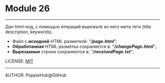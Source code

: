 # Module 26

---

Дан html-код, с помощью итераций вырежьте из него мета теги (title description, keywords).

- Файл с **исходной** HTML разметкой: "***/page.html***";
- **Обработанная** HTML разметка сохраняется в: "***/changePage.html***";
- **Вырезанные** строки сохраняются в: "***/receivedPage.txt***";

LICENSE: [MIT](./license.md)

---

AUTHOR: PoppieHub@GitHub